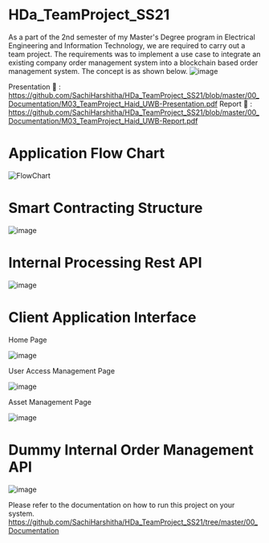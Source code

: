 # HDa_TeamProject_SS21
As a part of the 2nd semester of my Master's Degree program in Electrical Engineering and Information Technology, we are required to carry out a team project. The requirements was to implement a use case to integrate an existing company order management system into a blockchain based order management system. The concept is as shown below.
![image](https://user-images.githubusercontent.com/76457616/126892804-4ff77a3f-f10b-4dec-b6bb-681d69c3c381.png)

Presentation 📗 : https://github.com/SachiHarshitha/HDa_TeamProject_SS21/blob/master/00_Documentation/M03_TeamProject_Haid_UWB-Presentation.pdf
Report 📘 : https://github.com/SachiHarshitha/HDa_TeamProject_SS21/blob/master/00_Documentation/M03_TeamProject_Haid_UWB-Report.pdf

# Application Flow Chart
![FlowChart](https://user-images.githubusercontent.com/76457616/126892922-6161609d-e008-4d50-a8cd-feeb6d32efb0.png)

# Smart Contracting Structure
![image](https://user-images.githubusercontent.com/76457616/126892865-d0a5148c-1c6f-45d4-9614-c2ff740c1460.png)


# Internal Processing Rest API
![image](https://user-images.githubusercontent.com/76457616/126892638-ec0551e2-6e36-4a5f-9472-07224d4ea76a.png)

# Client Application Interface
Home Page

![image](https://user-images.githubusercontent.com/76457616/126892650-4d41a3fd-925c-4800-b3a7-a7491d5150c5.png)

User Access Management Page

![image](https://user-images.githubusercontent.com/76457616/126892669-5c694606-db23-46e0-afc6-e62886f143ca.png)

Asset Management Page

![image](https://user-images.githubusercontent.com/76457616/126892671-2b0527af-dd60-4c3b-a6f8-4314fe1cbbc5.png)

# Dummy Internal Order Management API
![image](https://user-images.githubusercontent.com/76457616/126892778-ef0341b6-27e0-405d-b053-255932ad1d94.png)

Please refer to the documentation on how to run this project on your system.
https://github.com/SachiHarshitha/HDa_TeamProject_SS21/tree/master/00_Documentation
